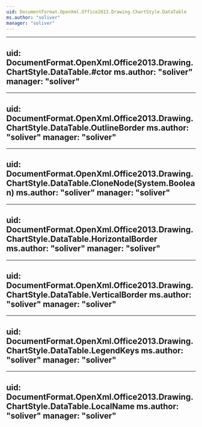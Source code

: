 ```yaml
---
uid: DocumentFormat.OpenXml.Office2013.Drawing.ChartStyle.DataTable
ms.author: "soliver"
manager: "soliver"
---
```


---
uid: DocumentFormat.OpenXml.Office2013.Drawing.ChartStyle.DataTable.#ctor
ms.author: "soliver"
manager: "soliver"
---

---
uid: DocumentFormat.OpenXml.Office2013.Drawing.ChartStyle.DataTable.OutlineBorder
ms.author: "soliver"
manager: "soliver"
---

---
uid: DocumentFormat.OpenXml.Office2013.Drawing.ChartStyle.DataTable.CloneNode(System.Boolean)
ms.author: "soliver"
manager: "soliver"
---

---
uid: DocumentFormat.OpenXml.Office2013.Drawing.ChartStyle.DataTable.HorizontalBorder
ms.author: "soliver"
manager: "soliver"
---

---
uid: DocumentFormat.OpenXml.Office2013.Drawing.ChartStyle.DataTable.VerticalBorder
ms.author: "soliver"
manager: "soliver"
---

---
uid: DocumentFormat.OpenXml.Office2013.Drawing.ChartStyle.DataTable.LegendKeys
ms.author: "soliver"
manager: "soliver"
---

---
uid: DocumentFormat.OpenXml.Office2013.Drawing.ChartStyle.DataTable.LocalName
ms.author: "soliver"
manager: "soliver"
---

